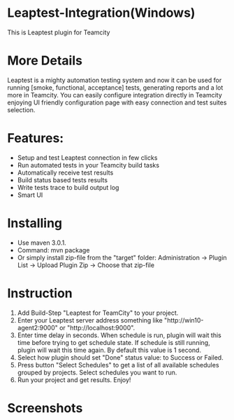 # Leaptest-Integration(Windows)
This is Leaptest plugin for Teamcity

# More Details
Leaptest is a mighty automation testing system and now it can be used for running [smoke, functional, acceptance] tests, generating reports and a lot more in Teamcity. You can easily configure integration directly in Teamcity enjoying UI friendly configuration page with easy connection and test suites selection. 

# Features:
 - Setup and test Leaptest connection in few clicks
 - Run automated tests in your Teamcity build tasks
 - Automatically receive test results
 - Build status based tests results
 - Write tests trace to build output log
 - Smart UI
 
# Installing
- Use maven 3.0.1.
- Command: mvn package 
- Or simply install zip-file from the "target" folder: Administration -> Plugin List -> Upload Plugin Zip -> Choose that zip-file

# Instruction
1. Add Build-Step "Leaptest for TeamCity" to your project.
2. Enter your Leaptest server address something like "http://win10-agent2:9000" or "http://localhost:9000".
3. Enter time delay in seconds. When schedule is run, plugin will wait this time before trying to get schedule state. If schedule is still running, plugin will wait this time again. By default this value is 1 second.
5. Select how plugin should set "Done" status value: to Success or Failed.
6. Press button "Select Schedules" to get a list of all available schedules grouped by projects. Select schedules you want to run.
4. Run your project and get results. Enjoy!

# Screenshots
  


